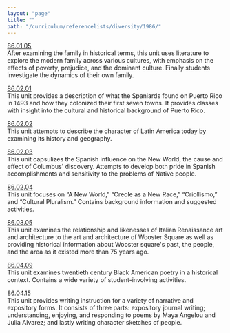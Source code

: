 ```yaml
---
layout: "page"
title: ""
path: "/curriculum/referencelists/diversity/1986/"
---
```

<main><a href="../../../guides/1986/1/86.01.05.x.html">86.01.05</a> <br/> After examining the family in historical terms, this unit uses literature to explore the modern family across various cultures, with emphasis on the effects of poverty, prejudice, and the dominant culture. Finally students investigate the dynamics of their own family. <p> <a href="../../../guides/1986/2/86.02.01.x.html">86.02.01</a> <br/> This unit provides a description of what the Spaniards found on Puerto Rico in 1493 and how they colonized their first seven towns. It provides classes with insight into the cultural and historical background of Puerto Rico. </p><p> <a href="../../../guides/1986/2/86.02.02.x.html">86.02.02</a> <br/> This unit attempts to describe the character of Latin America today by examining its history and geography. </p><p> <a href="../../../guides/1986/2/86.02.03.x.html">86.02.03</a> <br/> This unit capsulizes the Spanish influence on the New World, the cause and effect of Columbus' discovery. Attempts to develop both pride in Spanish accomplishments and sensitivity to the problems of Native people. </p><p> <a href="../../../guides/1986/2/86.02.04.x.html">86.02.04</a> <br/> This unit focuses on “A New World,” “Creole as a New Race,” “Criollismo,” and “Cultural Pluralism.” Contains background information and suggested activities. </p><p> <a href="../../../guides/1986/3/86.03.05.x.html">86.03.05</a> <br/> This unit examines the relationship and likenesses of Italian Renaissance art and architecture to the art and architecture of Wooster Square as well as providing historical information about Wooster square's past, the people, and the area as it existed more than 75 years ago. </p><p> <a href="../../../guides/1986/4/86.04.09.x.html">86.04.09</a> <br/> This unit examines twentieth century Black American poetry in a historical context. Contains a wide variety of student-involving activities. </p><p> <a href="../../../guides/1986/4/86.04.15.x.html">86.04.15</a> <br/> This unit provides writing instruction for a variety of narrative and expository forms. It consists of three parts: expository journal writing; understanding, enjoying, and responding to poems by Maya Angelou and Julia Alvarez; and lastly writing character sketches of people. <br/> <br/> 
</p></main>